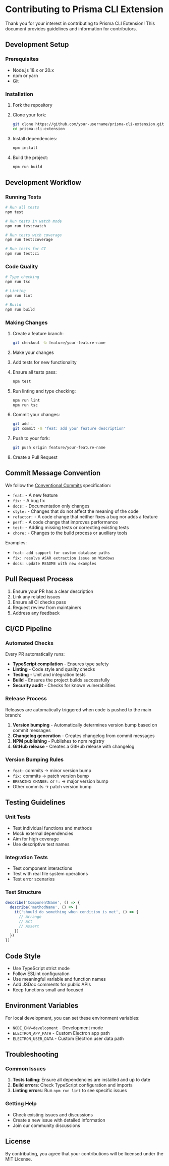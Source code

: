 # Contributing to Prisma CLI Extension

Thank you for your interest in contributing to Prisma CLI Extension! This document provides guidelines and information for contributors.

## Development Setup

### Prerequisites

- Node.js 18.x or 20.x
- npm or yarn
- Git

### Installation

1. Fork the repository
2. Clone your fork:

   ```bash
   git clone https://github.com/your-username/prisma-cli-extension.git
   cd prisma-cli-extension
   ```

3. Install dependencies:

   ```bash
   npm install
   ```

4. Build the project:
   ```bash
   npm run build
   ```

## Development Workflow

### Running Tests

```bash
# Run all tests
npm test

# Run tests in watch mode
npm run test:watch

# Run tests with coverage
npm run test:coverage

# Run tests for CI
npm run test:ci
```

### Code Quality

```bash
# Type checking
npm run tsc

# Linting
npm run lint

# Build
npm run build
```

### Making Changes

1. Create a feature branch:

   ```bash
   git checkout -b feature/your-feature-name
   ```

2. Make your changes
3. Add tests for new functionality
4. Ensure all tests pass:

   ```bash
   npm test
   ```

5. Run linting and type checking:

   ```bash
   npm run lint
   npm run tsc
   ```

6. Commit your changes:

   ```bash
   git add .
   git commit -m "feat: add your feature description"
   ```

7. Push to your fork:

   ```bash
   git push origin feature/your-feature-name
   ```

8. Create a Pull Request

## Commit Message Convention

We follow the [Conventional Commits](https://www.conventionalcommits.org/) specification:

- `feat:` - A new feature
- `fix:` - A bug fix
- `docs:` - Documentation only changes
- `style:` - Changes that do not affect the meaning of the code
- `refactor:` - A code change that neither fixes a bug nor adds a feature
- `perf:` - A code change that improves performance
- `test:` - Adding missing tests or correcting existing tests
- `chore:` - Changes to the build process or auxiliary tools

Examples:

- `feat: add support for custom database paths`
- `fix: resolve ASAR extraction issue on Windows`
- `docs: update README with new examples`

## Pull Request Process

1. Ensure your PR has a clear description
2. Link any related issues
3. Ensure all CI checks pass
4. Request review from maintainers
5. Address any feedback

## CI/CD Pipeline

### Automated Checks

Every PR automatically runs:

- **TypeScript compilation** - Ensures type safety
- **Linting** - Code style and quality checks
- **Testing** - Unit and integration tests
- **Build** - Ensures the project builds successfully
- **Security audit** - Checks for known vulnerabilities

### Release Process

Releases are automatically triggered when code is pushed to the main branch:

1. **Version bumping** - Automatically determines version bump based on commit messages
2. **Changelog generation** - Creates changelog from commit messages
3. **NPM publishing** - Publishes to npm registry
4. **GitHub release** - Creates a GitHub release with changelog

### Version Bumping Rules

- `feat:` commits → minor version bump
- `fix:` commits → patch version bump
- `BREAKING CHANGE:` or `!:` → major version bump
- Other commits → patch version bump

## Testing Guidelines

### Unit Tests

- Test individual functions and methods
- Mock external dependencies
- Aim for high coverage
- Use descriptive test names

### Integration Tests

- Test component interactions
- Test with real file system operations
- Test error scenarios

### Test Structure

```typescript
describe('ComponentName', () => {
  describe('methodName', () => {
    it('should do something when condition is met', () => {
      // Arrange
      // Act
      // Assert
    })
  })
})
```

## Code Style

- Use TypeScript strict mode
- Follow ESLint configuration
- Use meaningful variable and function names
- Add JSDoc comments for public APIs
- Keep functions small and focused

## Environment Variables

For local development, you can set these environment variables:

- `NODE_ENV=development` - Development mode
- `ELECTRON_APP_PATH` - Custom Electron app path
- `ELECTRON_USER_DATA` - Custom Electron user data path

## Troubleshooting

### Common Issues

1. **Tests failing**: Ensure all dependencies are installed and up to date
2. **Build errors**: Check TypeScript configuration and imports
3. **Linting errors**: Run `npm run lint` to see specific issues

### Getting Help

- Check existing issues and discussions
- Create a new issue with detailed information
- Join our community discussions

## License

By contributing, you agree that your contributions will be licensed under the MIT License.
